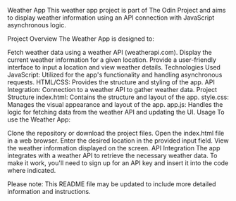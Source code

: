 Weather App
This weather app project is part of The Odin Project and aims to display weather information using an API connection with JavaScript asynchronous logic.

Project Overview
The Weather App is designed to:

Fetch weather data using a weather API (weatherapi.com).
Display the current weather information for a given location.
Provide a user-friendly interface to input a location and view weather details.
Technologies Used
JavaScript: Utilized for the app's functionality and handling asynchronous requests.
HTML/CSS: Provides the structure and styling of the app.
API Integration: Connection to a weather API to gather weather data.
Project Structure
index.html: Contains the structure and layout of the app.
style.css: Manages the visual appearance and layout of the app.
app.js: Handles the logic for fetching data from the weather API and updating the UI.
Usage
To use the Weather App:

Clone the repository or download the project files.
Open the index.html file in a web browser.
Enter the desired location in the provided input field.
View the weather information displayed on the screen.
API Integration
The app integrates with a weather API to retrieve the necessary weather data. To make it work, you'll need to sign up for an API key and insert it into the code where indicated.

Please note: This README file may be updated to include more detailed information and instructions.

